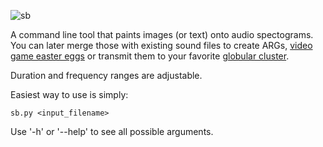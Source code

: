 ![sb](https://github.com/arda-guler/Spectrobrush/assets/80536083/04752b12-64fa-4301-a70a-466aabf19893)

A command line tool that paints images (or text) onto audio spectograms. You can later merge those with existing sound files to create ARGs, [video game easter eggs](https://www.youtube.com/watch?v=yzFit0nldf4) or transmit them to your favorite [globular cluster](https://en.wikipedia.org/wiki/Arecibo_message).

Duration and frequency ranges are adjustable.

Easiest way to use is simply:
```
sb.py <input_filename>
```

Use '-h' or '--help' to see all possible arguments.
